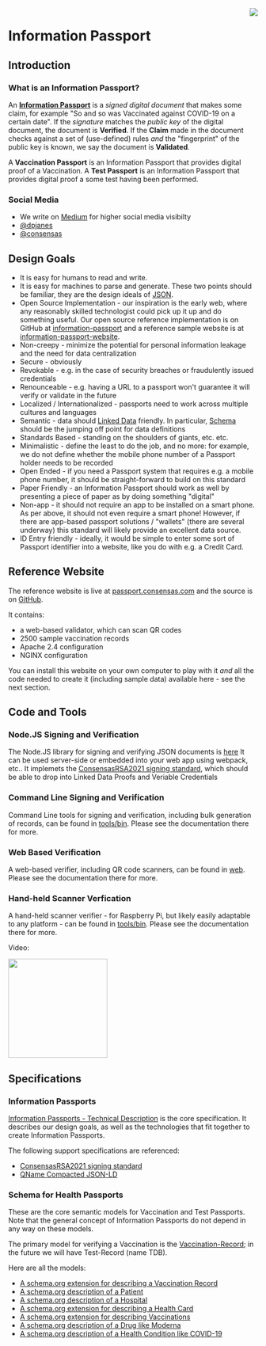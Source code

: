 <img src="https://consensas-aws.s3.amazonaws.com/icons/passports-github.png" align="right" />

# Information Passport

## Introduction
### What is an Information Passport?
An **[Information Passport](https://github.com/Consensas/information-passport/tree/main/docs#information-passport)** 
is a _signed digital document_ that makes some claim,
for example "So and so was Vaccinated against COVID-19 on a certain date".
If the _signature_ matches the _public key_ of the digital document, the
document is **Verified**.
If the **Claim** made in the document checks against a set of (use-defined) rules
_and_ the "fingerprint" of the public key is known, we say the document is
**Validated**.

A **Vaccination Passport** is an Information Passport that 
provides digital proof of a Vaccination.
A **Test Passport** is an Information Passport that provides
digital proof a some test having been performed.

### Social Media

* We write on [Medium](https://dpjanes.medium.com/)
  for higher social media visibilty
* [@dpjanes](https://twitter.com/dpjanes)
* [@consensas](https://twitter.com/consensas)

## Design Goals

* It is easy for humans to read and write. 
* It is easy for machines to parse and generate. These two points should be familiar, 
  they are the design ideals of [JSON](https://www.json.org/json-en.html).
* Open Source Implementation - our inspiration is the early web, where any reasonably
  skilled technologist could pick up it up and do something useful.
  Our open source reference implementation is on GitHub
  at [information-passport](https://github.com/Consensas/information-passport)
  and a reference sample website is at 
  [information-passport-website](https://github.com/Consensas/information-passport-website).
* Non-creepy - minimize the potential for personal information leakage and 
  the need for data centralization
* Secure - obviously
* Revokable - e.g. in the case of security breaches or fraudulently issued credentials
* Renounceable - e.g. having a URL to a passport won't guarantee it will
  verify or validate in the future
* Localized / Internationalized - passports need to work across multiple
  cultures and languages
* Semantic - data should [Linked Data](https://en.wikipedia.org/wiki/Linked_data) 
  friendly. In particular, [Schema](https://schema.org) should
  be the jumping off point for data definitions
* Standards Based - standing on the shoulders of giants, etc. etc. 
* Minimalistic - define the least to do the job, and no more: for example,
  we do not define whether the mobile phone number of a Passport holder needs
  to be recorded
* Open Ended - if you need a Passport system that requires e.g. a mobile phone number,
  it should be straight-forward to build on this standard
* Paper Friendly - an Information Passport should work as well by presenting
  a piece of paper as by doing something "digital"
* Non-app - it should not require an app to be installed on a smart phone. 
  As per above, it should not even require a smart phone! 
  However, if there are app-based passport solutions / "wallets"
  (there are several underway) this standard will likely provide an excellent
  data source.
* ID Entry friendly - ideally, it would be simple to enter some sort of Passport identifier 
  into a website, like you do with e.g. a Credit Card.


## Reference Website

The reference website is live at
[passport.consensas.com](https://passport.consensas.com)
and the source is on [GitHub](https://github.com/Consensas/information-passport-website).

It contains:

* a web-based validator, which can scan QR codes
* 2500 sample vaccination records
* Apache 2.4 configuration
* NGINX configuration

You can install this website on your own computer to play with it
_and_ all the code needed to create it (including sample data)
available here - see the next section.

## Code and Tools

### Node.JS Signing and Verification

The Node.JS library for signing and verifying
JSON documents is [here](../tools/jws)
It can be used server-side or embedded into your web app 
using webpack, etc.. It implemets 
the [ConsensasRSA2021 signing standard](Signing.md),
which should be able to drop into Linked Data Proofs
and Veriable Credentials

### Command Line Signing and Verification

Command Line tools for signing and verification,
including bulk generation of records,
can be found in [tools/bin](../tools/bin). 
Please see the documentation there for more.

### Web Based Verification

A web-based verifier, including QR code scanners,
can be found in [web](../web). 
Please see the documentation there for more.

### Hand-held Scanner Verfication

A hand-held scanner verifier - for Raspberry Pi, 
but likely easily adaptable to any platform - 
can be found in [tools/bin](../tools/bin). 
Please see the documentation there for more.

Video:

<div align="left">
      <a href="https://www.youtube.com/watch?v=d3oz7kR6ZjU" target="video">
         <img src="https://img.youtube.com/vi/d3oz7kR6ZjU/0.jpg" style="width: 200px">
      </a>
</div>

## Specifications

### Information Passports

[Information Passports - Technical Description](Technical.md) is the
core specification. 
It describes our design goals, as well as the technologies that
fit together to create Information Passports.

The following support specifications are referenced:

* [ConsensasRSA2021 signing standard](Signing.md)
* [QName Compacted JSON-LD](QCompacted.md)

### Schema for Health Passports

These are the core semantic models for Vaccination and Test Passports.
Note that the general concept of Information Passports do not depend
in any way on these models.

The primary model for verifying a Vaccination is the 
[Vaccination-Record](Vaccination-Record.md); in the future 
we will have Test-Record (name TDB). 

Here are all the models:

* [A schema.org extension for describing a Vaccination Record](Vaccination-Record.md)
* [A schema.org description of a Patient](Patient.md)
* [A schema.org description of a Hospital](Hospital.md)
* [A schema.org extension for describing a Health Card](Permit-HealthCard.md)
* [A schema.org extension for describing Vaccinations](Vaccination.md) 
* [A schema.org description of a Drug like Moderna](Drug-Moderna.md) 
* [A schema.org description of a Health Condition like COVID-19](HealthCondition-COVID.md) 

